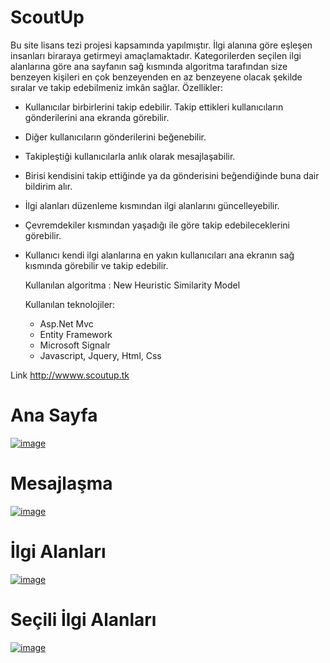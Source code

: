 # ScoutUp
  Bu site lisans tezi projesi kapsamında yapılmıştır. İlgi alanına göre eşleşen insanları biraraya getirmeyi amaçlamaktadır. Kategorilerden seçilen ilgi alanlarına göre ana sayfanın sağ kısmında algoritma tarafından size benzeyen kişileri en çok benzeyenden en az benzeyene olacak şekilde sıralar ve takip edebilmeniz imkân sağlar.
  Özellikler:
*  Kullanıcılar birbirlerini takip edebilir. Takip ettikleri kullanıcıların gönderilerini ana ekranda görebilir.
*  Diğer kullanıcıların gönderilerini beğenebilir.
*  Takipleştiği kullanıcılarla anlık olarak mesajlaşabilir.
*  Birisi kendisini takip ettiğinde ya da gönderisini beğendiğinde buna dair bildirim alır.
*  İlgi alanları düzenleme kısmından ilgi alanlarını güncelleyebilir.
*  Çevremdekiler kısmından yaşadığı ile göre takip edebileceklerini görebilir.
*  Kullanıcı kendi ilgi alanlarına en yakın kullanıcıları ana ekranın sağ kısmında görebilir ve takip edebilir.
   
    Kullanılan algoritma : New Heuristic Similarity Model
    
    Kullanılan teknolojiler:
     *   Asp.Net Mvc
     *   Entity Framework
     *   Microsoft Signalr
     *   Javascript, Jquery, Html, Css
     
 Link http://wwww.scoutup.tk

# Ana Sayfa
[![image](http://www.imgim.com/anaekran.jpg)](http://www.imgim.com/anaekran.jpg)
# Mesajlaşma
[![image](http://www.imgim.com/mesajlaşma.jpg)](http://www.imgim.com/mesajlaşma.jpg)
# İlgi Alanları
[![image](http://www.imgim.com/ilgialanları.jpg)](http://www.imgim.com/ilgialanları.jpg)
# Seçili İlgi Alanları
[![image](http://www.imgim.com/ilgialanları2.jpg)](http://www.imgim.com/ilgialanları2.jpg)
